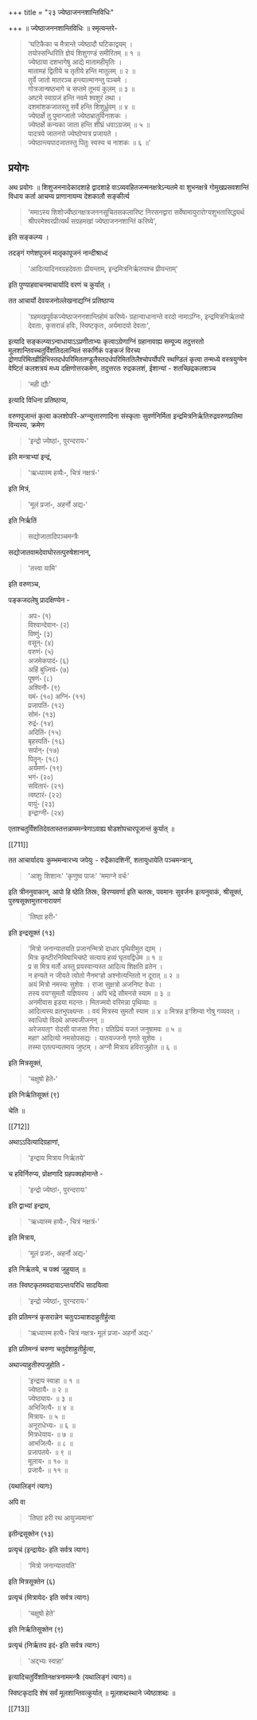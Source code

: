 +++
title = "२३ ज्येष्ठाजननशान्तिविधिः"

+++
॥ ज्येष्ठाजननशान्तिविधिः ॥ स्मृत्यन्तरे- 

> 'घटिकैका च मैत्रान्ते ज्येष्ठादौ घटिकाद्वयम् ।  
तयोस्सन्धिरिति ज्ञेयं शिशुगण्डं समीरितम् ॥ १ ॥  
ज्येष्ठाया दशभागेषु आद्ये मातामहीमृतिः ।  
मातामहं द्वितीये च तृतीये हन्ति मातुलम् ॥ २ ॥  
तुर्ये जातो मातरञ्च हन्त्यात्मानन्तु पञ्चमे ।  
गोत्रजान्षष्ठभागे च सप्तमे तूभयं कुलम् ॥ ३ ॥  
अष्टमे स्वाग्रजं हन्ति नवमे श्वशुरं तथा ।  
दशमांशकजातस्तु सर्वे हन्ति शिशुर्ध्रुवम् ॥ ४ ॥  
ज्येष्ठर्क्षे तु पुमान्जातो ज्येष्ठभ्रातुर्विनाशकः ।  
ज्येष्ठर्क्षे कन्यका जाता हन्ति शीघ्रं धवाऽग्रजम् ॥ ५ ॥  
पादत्रये जातनरो ज्येष्ठोप्यत्र प्रजायते ।  
ज्येष्ठान्त्यपादजातस्तु पितुः स्वस्य च नाशकः ॥ ६ ॥' 

## प्रयोगः
अथ प्रयोगः ॥ शिशुजननादेकादशाहे द्वादशाहे वाऽव्यवहितजन्मनक्षत्रेऽन्यतमे वा शुभनक्षत्रे गोमुखप्रसवशान्तिं विधाय कर्ता आचम्य प्राणानायम्य देशकालौ सङ्कीर्त्य 

> 'ममाऽस्य शिशोर्ज्येष्ठानक्षत्रजननसूचितसकलारिष्ट निरसनद्वारा सर्वेषामायुरारोग्यशुभतासिद्ध्यर्थ श्रीपरमेश्वरप्रीत्यर्थं सग्रहमखां ज्येष्ठाजननशान्तिं करिष्ये', 

इति सङ्कल्प्य । 

तदङ्गं गणेशपूजनं मातृकापूजनं नान्दीश्राध्दं 

> 'आदित्यादिनवग्रहदेवताः प्रीयन्ताम्, इन्द्रमित्रनिर्ऋतयश्च प्रीयन्ताम्' 

इति पुण्याहवाचनमाचार्यादि वरणं च कुर्यात् । 

तत आचार्यो देवयजनोल्लेखनाद्यग्निं प्रतिष्ठाप्य 

> 'ग्रहमखपूर्वकज्येष्ठाजननशान्तिहोमं करिष्ये॰ ग्रहान्वाधानान्ते वरदो नामाऽग्निः, इन्द्रमित्रनिर्ऋतयो देवताः, कृसरान्नं हविः, स्विष्टकृतः, अर्यमादयो देवताः', 

इत्यादि सङ्कल्प्याऽन्वाधायाऽऽप्रणीताभ्यः कृत्वाऽग्रेणाग्निं ग्रहानावाह्य सम्पूज्य तदुत्तरतो मूलशान्तिवच्चतुर्विंशतिदलान्वितं सकर्णिकं पङ्कजं विरच्य द्रोणपरिमितव्रीहिभिस्तदर्धपरिमिततण्डुलैस्तदर्धपरिमिततिलैश्चोपर्योपरि स्थण्डिलं कृत्वा तन्मध्ये वस्त्रयुग्मेन वेष्टितं कलशत्रयं मध्य दक्षिणोत्तरकमेण, तदुत्तरतः रुद्रकलशं, ईशान्यां - शतच्छिद्रकलशञ्च 

> 'मही द्यौः' 

इत्यादि विधिना प्रतिष्ठाप्य, 

वरुणपूजान्तं कृत्वा कलशोपरि-अग्न्युत्तारणादिना संस्कृताः सुवर्णनिर्मिता इन्द्रमित्रनिर्ऋतिरुद्रवरुणप्रतिमा विन्यस्य, क्रमेण 

> 'इन्द्रो ज्येष्ठां॰, पुरन्दराय॰' 

इति मन्त्राभ्यां इन्द्रं, 

> 'ऋध्यास्म हव्यैः॰, चित्रं नक्षत्रं॰' 

इति मित्रं, 

> 'मूलं प्रजां॰, अहर्नो अद्य॰' 

इति निर्ऋतिं 

> सद्योजातादिपञ्चमन्त्रैः 

सद्योजातवामदेवाघोरतत्पुरुषेशानान्, 

> 'तत्त्वा यामि' 

इति वरुणञ्च, 

पङ्कजदलेषु प्रादक्षिण्येन - 

> अपः॰ (१)  
विश्वान्देवान॰ (२)  
विष्णुं॰ (३)  
वसून्॰ (४)  
वरुणं॰ (५)  
अजमेकपादं॰ (६)  
अहिं बुध्नियं॰ (७)  
पूषणं॰ (८)  
अश्विनौ॰ (९)  
यमं॰ (१०) 
अग्निं॰ (११)  
प्रजापतिं॰ (१२)  
सोमं॰ (१३)  
रुद्रं॰ (१४)  
अदितिं॰ (१५)  
बृहस्पतिं॰ (१६)  
सर्पान्॰ (१७)  
पितॄन्॰ (१८)  
अर्यमणं॰ (१९)  
भगं॰ (२०)  
सवितारं॰ (२१)  
त्वष्टारं॰ (२२)  
वायुं॰ (२३)  
इन्द्राग्नी॰ (२४)  

एताश्चतुर्विंशतिदेवतास्तत्तन्नाममन्त्रेणाऽवाह्य षोडशोपचारपूजान्तं कुर्यात् ॥ 

[[711]]

तत आचार्यादयः कुम्भमन्वारभ्य जपेयुः - रुद्रैकादशिनीं, शतायुधायेति पञ्चमन्त्रान्, 

> 'आशुः शिशानः' 'कृणुष्व पाजः' 'ममाग्ने वर्चः' 

इति त्रीननुवाकान्, आपो हि ष्ठेति तिस्रः, हिरण्यवर्णा इति चतस्रः, पवमानः सुवर्जनः इत्यनुवाकं, श्रीसूक्तं, पुरुषसूक्तमुत्तरनारायणं 

> 'तिष्ठा हरी॰' 

इति इन्द्रसूक्तं (१३)

> 'मित्रो जनान्यातयति प्रजानन्मित्रो दाधार पृथिवीमुत द्याम् ।  
 मित्रः कृष्टीरनिमिषाभिचष्टे सत्याय हव्यं घृतवद्विधेम ॥ १ ॥  
 प्र स मित्र मर्तो अस्तु प्रयस्वान्यस्त आदित्य शिक्षति व्रतेन ।  
 न हन्यते न जीयते त्वोतो नैनमꣳहो अश्नोत्यन्तितो न दूरात् ॥ २ ॥  
 अयं मित्रो नमस्यः सुशेवः । राजा सुक्षत्रो अजनिष्ट वेधाः ।  
 तस्य वयꣳसुमतौ यज्ञियस्य । अपि भद्रे सौमनसे स्याम ॥ ३ ॥  
 अनमीवास इडया मदन्तः। मितज्मवो वरिमन्ना पृथिव्याः ॥  
 आदित्यस्य व्रतभुपक्ष्यन्तः । वयं मित्रस्य सुमतौ स्याम ॥ ४ ॥ 
 मित्रन्न इꣳशिम्या गोषु गव्यवत् । स्वाधियो विदथे अप्स्वजीजनन् ॥  
 अरेजयता्ꣳ रोदसी पाजसा गिरा। पतिप्रियं यजतं जनुषामवः ॥ ५ ॥  
 महाꣳ आदित्यो नमसोपसद्यः । यातयज्जनो गृणते सुशेवः ।  
 तस्मा एतत्पन्यतमाय जुष्टम् । अग्नौ मित्राय हविराजुहोत ॥ ६ ॥
 
 इति मित्रसूक्तं, 
 
 > 'चक्षुषो हेते॰' 
 
 इति निर्ऋतिसूक्तं (९) 
 
 चेति ॥ 
 
 [[712]]
 
 अथाऽऽदित्यादिग्रहाणां, 
 
 > 'इन्द्राय मित्राय निर्ऋतये' 
 
 च हविर्निरुप्य, प्रोक्षणादि ग्रहपक्वहोमान्ते -
 
 > 'इन्द्रो ज्येष्ठां॰, पुरन्दरायः' 
 
 इति द्वाभ्यां इन्द्राय, 
 
 > 'ऋध्यास्म हव्यैः॰, चित्रं नक्षत्रं॰' 
 
 इति मित्राय, 
 
 > 'मूलं प्रजां॰, अहर्नो अद्य॰' 
 
 इति निर्ऋतये, च पक्वं जुहुयात् ॥ 
 
 ततः स्विष्टकृतमवदायाऽन्तःपरिधि सादयित्वा 
 
 > 'इन्द्रो ज्येष्ठां॰, पुरन्दराय॰' 
 
 इति प्रतिमन्त्रं कृसरान्नेन चतुःपञ्चाशदाहुतीर्हुत्वा 
 
 > 'ऋध्यास्म हत्यैः॰ चित्रं नक्षत्र॰ मूलं प्रजा॰ अहर्नो अद्य॰' 
 
 इति प्रतिमन्त्रं चरुणा चतुर्दशाहुतीर्हुत्वा, 
 
 अथाज्याहुतीरुपजुहोति - 
 
 > 'इन्द्राय स्वाहा ॥ १ ॥  
 ज्येष्ठायै॰ ॥ २ ॥  
 ज्येष्ठ्याय॰ ॥ ३ ॥  
 अभिजित्यै॰ ॥ ४ ॥  
 मित्राय॰ ॥ ५ ॥  
 अनूराधेभ्यः॰ ॥ ६ ॥  
 मित्रधेयाय॰ ॥ ७ ॥  
 आभजित्यै॰ ॥ ८ ॥  
 प्रजापतये॰ ॥ ९ ॥  
 मूलाय॰ ॥ १० ॥  
 प्रजायै॰ ॥ ११ ॥  
 
 (यथालिङ्गं त्यागः) 
 
 अपि वा 
 
 > 'तिष्ठा हरी रथ आयुज्यमाना' 
 
 इतीन्द्रसूक्तेन (१३) 
 
 प्रत्यृचं (इन्द्रायेद॰ इति सर्वत्र त्यागः) 
 
 > 'मित्रो जनान्यातयति' 
 
 इति मित्रसूक्तेन (६) 
 
 प्रत्यृचं (मित्रायेद॰ इति सर्वत्र त्यागः) 
 
 > 'चक्षुषो हेते' 
 
 इति निर्ऋतिसूक्तेन (९) 
 
 प्रत्यृचं (निर्ऋतय इदं॰ इति सर्वत्र त्यागः) 
 
 > 'अद्भ्यः स्वाहा' 
 
 इत्यादिचतुर्विंशतिनक्षत्रनाममन्त्रैः (यथालिङ्गं त्यागः)॥ 
 
 स्विष्टकृदादि शेषं सर्वं मूलशान्तिवत्कुर्यात् ॥ मूलशब्दस्थाने ज्येष्ठाशब्दः ॥

 [[713]]